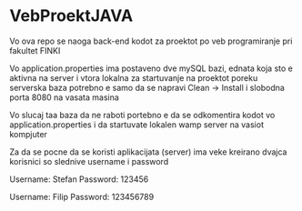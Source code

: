 # VebProektJAVA

Vo ova repo se naoga back-end kodot za proektot po veb programiranje pri fakultet FINKI

Vo application.properties ima postaveno dve mySQL bazi, ednata koja sto e aktivna na server i vtora lokalna
za startuvanje na proektot poreku serverska baza potrebno e samo da se napravi
Clean -> Install i slobodna porta 8080 na vasata masina

Vo slucaj taa baza da ne raboti portebno e da se odkomentira kodot vo application.properties i da 
startuvate lokalen wamp server na vasiot kompjuter


Za da se pocne da se koristi aplikacijata (server) ima veke kreirano dvajca korisnici so slednive username i password

Username: Stefan
Password: 123456

Username: Filip
Password: 123456789

